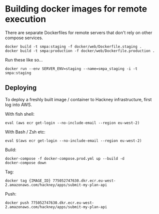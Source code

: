 # Building docker images for remote execution

There are separate Dockerfiles for remote servers that don't rely on other compose services.

    docker build -t smpa:staging -f docker/web/Dockerfile.staging .
    docker build -t smpa:production -f docker/web/Dockerfile.production .

Run these like so...

    docker run --env SERVER_ENV=staging --name=smpa_staging -i -t smpa:staging


## Deploying

To deploy a freshly built image / container to Hackney infrastructure, first log into AWS.

With fish shell:

    eval (aws ecr get-login --no-include-email --region eu-west-2)

With Bash / Zsh etc:

    eval $(aws ecr get-login --no-include-email --region eu-west-2)

Build:

    docker-compose -f docker-compose.prod.yml up --build -d
    docker-compose down

Tag:

    docker tag {IMAGE_ID} 775052747630.dkr.ecr.eu-west-2.amazonaws.com/hackney/apps/submit-my-plan-api

Push:

    docker push 775052747630.dkr.ecr.eu-west-2.amazonaws.com/hackney/apps/submit-my-plan-api

